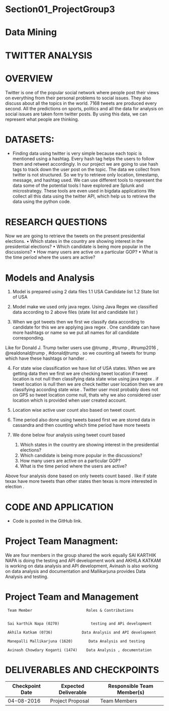 # Section01_ProjectGroup3
# Data Mining

# TWITTER ANALYSIS

# OVERVIEW

Twitter is one of the popular social network where people post their views on everything from their personal problems to social issues. They also discuss about all the topics in the world. 7168 tweets are produced every second. All the predictions on sports, politics and all the data for analysis on social issues are taken form twitter posts. By using this data, we can represent what people are thinking.

# DATASETS:

+ Finding data using twitter is very simple because each topic is mentioned using a hashtag. Every hash tag helps the users to follow them and retweet accordingly. In our project we are going to use hash tags to track down the user post on the topic.
The data we collect from twitter is not structured. So we try to retrieve only location, timestamp, message, and hashtag used. We can use different tools to represent the data some of the potential tools I have explored are Splunk and microstrategy. These tools are even used in bigdata applications
We collect all this data using the twitter API, which help us to retrieve the data using the python code.

# RESEARCH QUESTIONS

Now we are going to retrieve the tweets on the present presidential elections.
•	Which states in the country are showing interest in the presidential elections?
•	Which candidate is being more popular in the discussions?
•	How many users are active on a particular GOP?
•	What is the time period where the users are active?

# Models and Analysis

1. Model is prepared using 2 data files 
   1.1 USA Candidate list 
   1.2 State list of USA 

2. Model make we used only java regex. Using Java Regex   we classified data according to  2 above files (state list and candidate list )

3. When we got tweets then we first we classify data according to candidate for this we are applying java regex . One candidate can have more hashtags or name so we put all names for all candidate corresponding. 

Like for  Donald J. Trump twiter users use @trump , #trump , #trump2016 , @realdonaldjtrump , #donaldjtrump  . so we counting all tweets for trump which have these hashtags or handler .


4. For state wise classification we have list of USA states. When we are getting data then we first we are checking tweet location if tweet location is not null then classifying data state wise using java regex . if tweet location is null then we are check twitter user location then we are classifying according state wise . Twitter user most probably does not on GPS so tweet location come null, thats why we also considered user location which is provided when user created account.


5. Location wise active user count also based on tweet count. 

6. Time period also done using tweets based first we are stored data in cassandra and then counting which time period have more tweets 


7. We done below four analysis using tweet count based 
   
   1. Which states in the country are showing interest in the presidential elections?
   2. Which candidate is being more popular in the discussions?
   3. How many users are active on a particular GOP?
   4. What is the time period where the users are active?

Above four analysis done based on only tweets count based . 
like if state texax have more tweets than other states then texas is more interested in  election .


# CODE AND APPLICATION
+ Code is posted in the GitHub link.

# Project Team Managment:

We are four members in the group shared the work equally SAI KARTHIK NAPA is doing the testing and API development work and AKHILA KATKAM is working on data analysis and API development, Avinash is also working on data analysis and documentation and  Mallikarjuna provides Data Analysis and testing.


# Project Team and Management

     Team Member                        Roles & Contributions
 
   
     Sai karthik Napa (0270)	          testing and APi development             
  
     Akhila Katkam (0736)	          Data Analysis and API development
   
     Manepalli Mallikarjuna (1620)	     Data Analysis and testing
     
     Avinash Chowdary Koganti (1474)	Data Analysis , documentation


# DELIVERABLES AND CHECKPOINTS
| Checkpoint Date | Expected Deliverable | Responsible Team Member(s) |
| --------------- | -------------------- | -------------------------- |
| 04-08-2016 | Project Proposal | Team Members |

